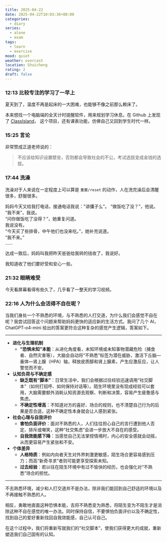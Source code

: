 ```yaml
---
title: 2025-04-22
date: 2025-04-22T10:03:36+08:00
categories:
  - diary
series:
  - alone
  - exam
tags:
  - learn
  - exercise
mood: quiet
weather: overcast
location: Shuicheng
rating: 2
draft: false
---
```


### 12:13 比较专注的学习了一早上

夏天到了，温度不再是起床的一大困难，也能够不像之前那么赖床了。

本来想找一个电脑端的全天计时提醒软件，用来规划学习休息。在 Github 上发现了 [ClassIsland](https://github.com/ClassIsland/ClassIsland)， 这个项目，还有课表功能，仿佛自己又回到学生时代一样。

### 15:25 言论

非常赞成正道老师说的：

> 不应该给知识设置壁垒，否则都会导致社会的不公，考试选拔变成金钱的选拔。

### 17:44 洗澡

洗澡对于人来说在一定程度上可以算是 `重置/reset` 的动作，人在洗完澡后会清醒很多，舒服很多。

妈妈今天又给我打电话，接通电话我说："讲攮子么"。
“做饭吃了没？”，他说。  
“我不来”，我说。  
“问你做饭吃了没得？”，她重复问道。  
我说没有。  
“今天买了些排骨，中午他们也没来吃。”，她补充说道。  
“我不来。”  
……  

达成一致后，妈妈叫我把昨天爸爸给我转的钱收了，我说好。  

我知道收了他们要好受和安心一些。

### 21:32 眼睛难受

今天看屏幕看得有些久了，几乎看了一整天的学习视频。

### 22:16 人为什么会活得不自在呢？

当我们身处一个不熟悉的环境，与不熟悉的人打交道，为什么我们会感觉不自在呢？我尝试回答这个问题来帮助妈妈更快的适应新的生活方式。我问了几个 AI，ChatGPT-o4-mini 给出的答案更符合这种复杂的感觉产生逻辑，答案如下。

------------
- **进化与生理机制**
    - **“恐惧未知”本能**：从进化角度看，未知环境或未知事物潜藏危险（捕食者、自然灾害等），大脑会自动将“不熟悉”标签为潜在威胁，激活下丘脑—垂体—肾上腺（HPA）轴，释放皮质醇和肾上腺素，产生应激反应，让人警觉而不安。
- **认知负荷与不确定感**
    - **缺乏既有“脚本”**：日常生活中，我们会根据过往经验迅速调用“社交脚本”（如何打招呼、如何保持对话等）。陌生环境里没有现成经验可以套用，大脑需要额外消耗认知资源去观察、判断和决策，容易产生疲惫感与焦虑。
    - **不确定性增高**：不知道对方的喜好、场合的规则，也不清楚自己行为的后果是否合适，这种不确定性本身就会让人感到紧张。
- **社会心理与自我评价**
    - **害怕负面评价**：面对不熟悉的人，人们往往担心自己的言行遭到他人否定、排斥或嘲笑，这种“社交焦虑”会进一步放大不自在的感受。
    - **自我效能感下降**：当感觉自己无法掌控情境时，内心的安全感就会动摇，从而更容易产生紧张和不安。
- **个体差异**
    - **人格特质**：例如内向者天生对外界刺激更敏感，陌生场合更容易感到压力；而高“新奇寻求”者则可能更享受探索未知。
    - **过去经验**：若以往在陌生环境中有过不愉快的经历，也会强化对“不熟悉”场合的担忧。
----------

不去熟悉环境，减少和人打交道并不是办法，除非我们能回到自己舒适的环境以及不再接触不熟悉的人。

相反，勇敢地直面这种恐惧本能，去将不熟悉变为熟悉，将陌生变为不陌生才是消除这种不自在感觉的唯一办法。同时保持自信，不要惧怕负面评价以及不确定性，找到自己的爱好重新找回自我效能感，自己认可自己。

在这个过程中，我们将重新写就我们的“社交脚本”，使我们获得更大的成就，重新塑造我们自己固有的认知。